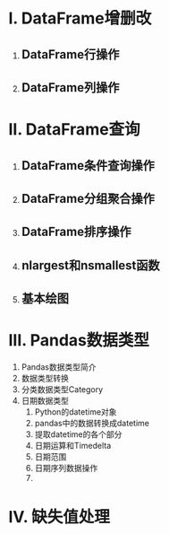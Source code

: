 # I. DataFrame增删改

1. ## DataFrame行操作

2. ## DataFrame列操作

# II. DataFrame查询

1. ## DataFrame条件查询操作

2. ## DataFrame分组聚合操作

3. ## DataFrame排序操作

4. ## nlargest和nsmallest函数

5. ## 基本绘图

# III. Pandas数据类型

1. Pandas数据类型简介
2. 数据类型转换
3. 分类数据类型Category
4. 日期数据类型
    1. Python的datetime对象
    2. pandas中的数据转换成datetime
    3. 提取datetime的各个部分
    4. 日期运算和Timedelta
    5. 日期范围
    6. 日期序列数据操作
    7. 

# IV. 缺失值处理